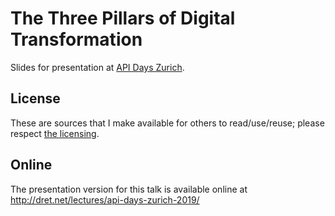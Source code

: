 # The Three Pillars of Digital Transformation

Slides for presentation at [API Days Zurich](https://www.apidays.co/zurich).

## License

These are sources that I make available for others to read/use/reuse; please respect [the licensing](../LICENSE).


## Online

The presentation version for this talk is available online at http://dret.net/lectures/api-days-zurich-2019/
